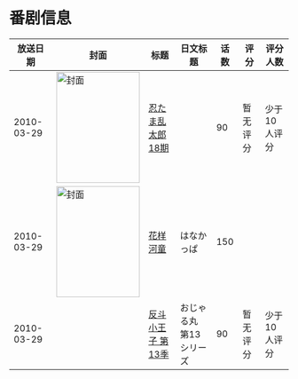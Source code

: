 # 番剧信息

|放送日期|封面|标题|日文标题|话数|评分|评分人数|
|---|---|---|---|---|---|---|
|2010-03-29|<img src="https://lain.bgm.tv/pic/cover/c/b7/9a/161696_Cv6SV.jpg" alt="封面" style="width:150px;height:200px;object-fit:cover;">|[忍たま乱太郎 18期](https://bangumi.tv/subject/161696)||90|暂无评分|少于10人评分|
|2010-03-29|<img src="https://lain.bgm.tv/pic/cover/c/6f/8b/204862_dh1SS.jpg" alt="封面" style="width:150px;height:200px;object-fit:cover;">|[花样河童](https://bangumi.tv/subject/204862)|はなかっぱ|150|||
|2010-03-29||[反斗小王子 第13季](https://bangumi.tv/subject/416190)|おじゃる丸 第13シリーズ|90|暂无评分|少于10人评分|
